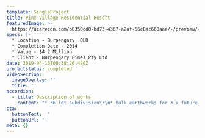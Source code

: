 ```yaml
---
template: SingleProject
title: Pine Village Residential Resort
featuredImage: >-
  https://ucarecdn.com/b8350cd0-bd73-4367-a2af-56c8ac660aae/-/preview/-/enhance/52/
specs: |-
  * Location - Burpengary, QLD 
  * Completion Date - 2014
  * Value - $4.2 Million
  * Client - Burpengary Pines Pty Ltd
date: 2019-04-15T00:38:26.480Z
projectstatus: completed
videoSection:
  imageOverlay: ''
  title: ''
accordion:
  - title: Description of works
    content: "* 36 lot subdivision\r\n* Bulk earthworks for 3 x future stages\r\n* Flexible pavement construction\r\n* Stormwater Drainage\r\n* Sewerage reticulation\r\n* Water reticulation\r\n* Electrical reticulation\r\n* Landscaping & hardstand works\r\n* Morayfield Road TMR instersection upgrade"
cta:
  buttonText: ''
  buttonUrl: ''
meta: {}
---
```


